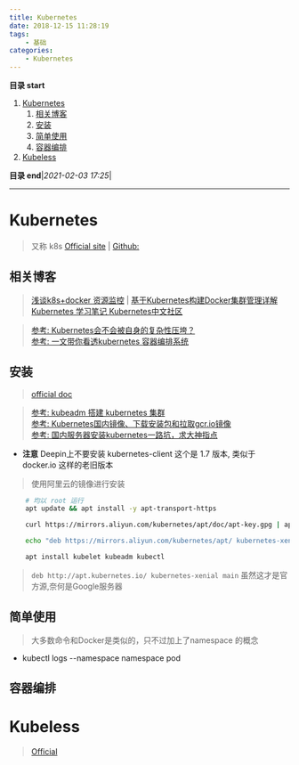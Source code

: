 ```yaml
---
title: Kubernetes
date: 2018-12-15 11:28:19
tags: 
    - 基础
categories: 
    - Kubernetes
---
```


**目录 start**

1. [Kubernetes](#kubernetes)
    1. [相关博客](#相关博客)
    1. [安装](#安装)
    1. [简单使用](#简单使用)
    1. [容器编排](#容器编排)
1. [Kubeless](#kubeless)

**目录 end**|_2021-02-03 17:25_|
****************************************
# Kubernetes
> 又称 k8s [Official site](https://kubernetes.io/) | [Github:](https://github.com/kubernetes/kubernetes)

## 相关博客
> [浅谈k8s+docker 资源监控](https://segmentfault.com/a/1190000003898140) | [基于Kubernetes构建Docker集群管理详解](http://www.csdn.net/article/2014-12-24/2823292-Docker-Kubernetes)  
> [Kubernetes 学习笔记 ](http://wdxtub.com/2017/06/05/k8s-note/)
> [Kubernetes中文社区](https://www.kubernetes.org.cn/doc-45)  

> [参考: Kubernetes会不会被自身的复杂性压垮？](http://www.infoq.com/cn/articles/will-kubernetes-collapse-under-the-weight-of-its-complexity)  
> [参考: 一文带你看透kubernetes 容器编排系统](https://my.oschina.net/qcloudcommunity/blog/2998211)

## 安装
> [official doc](https://kubernetes.io/docs/tasks/tools/install-kubectl/)

> [参考: kubeadm 搭建 kubernetes 集群](https://mritd.me/2016/10/29/set-up-kubernetes-cluster-by-kubeadm/)  
> [参考: Kubernetes国内镜像、下载安装包和拉取gcr.io镜像](https://blog.csdn.net/nklinsirui/article/details/80581286)  
> [参考: 国内服务器安装kubernetes一路坑，求大神指点 ](http://dockone.io/question/1225#!answer_form)  

- **注意** Deepin上不要安装 kubernetes-client 这个是 1.7 版本, 类似于 docker.io 这样的老旧版本

> 使用阿里云的镜像进行安装
```sh
    # 均以 root 运行
    apt update && apt install -y apt-transport-https

    curl https://mirrors.aliyun.com/kubernetes/apt/doc/apt-key.gpg | apt-key add -

    echo "deb https://mirrors.aliyun.com/kubernetes/apt/ kubernetes-xenial main" > /etc/apt/sources.list.d/kubernetes.list 

    apt install kubelet kubeadm kubectl
```
> `deb http://apt.kubernetes.io/ kubernetes-xenial main` 虽然这才是官方源,奈何是Google服务器

## 简单使用
> 大多数命令和Docker是类似的，只不过加上了namespace 的概念

- kubectl logs --namespace namespace pod


## 容器编排


# Kubeless
> [Official](https://kubeless.io/docs/quick-start/)

